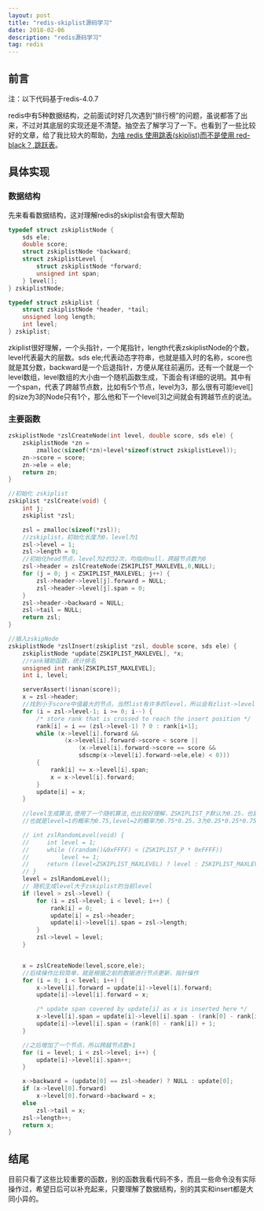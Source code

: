 ```yaml
---
layout: post
title: "redis-skiplist源码学习"
date: 2018-02-06
description: "redis源码学习"
tag: redis
---
```


## 前言

注：以下代码基于redis-4.0.7

redis中有5种数据结构，之前面试时好几次遇到“排行榜”的问题，虽说都答了出来，不过对其底层的实现还是不清楚。抽空去了解学习了一下。也看到了一些比较好的文章，给了我比较大的帮助，[为啥 redis 使用跳表(skiplist)而不是使用 red-black？](https://www.zhihu.com/question/20202931),[跳跃表](http://redisbook.readthedocs.io/en/latest/internal-datastruct/skiplist.html)。

## 具体实现

### 数据结构

先来看看数据结构，这对理解redis的skiplist会有很大帮助

``` c
typedef struct zskiplistNode {
    sds ele;
    double score;
    struct zskiplistNode *backward;
    struct zskiplistLevel {
        struct zskiplistNode *forward;
        unsigned int span;
    } level[];
} zskiplistNode;

typedef struct zskiplist {
    struct zskiplistNode *header, *tail;
    unsigned long length;
    int level;
} zskiplist;
```

zkiplist很好理解，一个头指针，一个尾指针，length代表zskiplistNode的个数，level代表最大的层数。sds ele;代表动态字符串，也就是插入时的名称，score也就是其分数，backward是一个后退指针，方便从尾往前遍历。还有一个就是一个level数组，level数组的大小由一个随机函数生成，下面会有详细的说明。其中有一个span，代表了跨越节点数，比如有5个节点，level为3，那么很有可能level[]的size为3的Node只有1个，那么他和下一个level[3]之间就会有跨越节点的说法。

### 主要函数

``` c
zskiplistNode *zslCreateNode(int level, double score, sds ele) {
    zskiplistNode *zn =
        zmalloc(sizeof(*zn)+level*sizeof(struct zskiplistLevel));
    zn->score = score;
    zn->ele = ele;
    return zn;
}
```

``` c
//初始化 zskiplist
zskiplist *zslCreate(void) {
    int j;
    zskiplist *zsl;

    zsl = zmalloc(sizeof(*zsl));
    //zskiplist，初始化长度为0，level为1
    zsl->level = 1;
    zsl->length = 0;
    //初始化head节点，level为2的32次，均指向null，跨越节点数为0
    zsl->header = zslCreateNode(ZSKIPLIST_MAXLEVEL,0,NULL);
    for (j = 0; j < ZSKIPLIST_MAXLEVEL; j++) {
        zsl->header->level[j].forward = NULL;
        zsl->header->level[j].span = 0;
    }
    zsl->header->backward = NULL;
    zsl->tail = NULL;
    return zsl;
}
```

``` c
//插入zskipNode
zskiplistNode *zslInsert(zskiplist *zsl, double score, sds ele) {
    zskiplistNode *update[ZSKIPLIST_MAXLEVEL], *x;
    //rank辅助函数，统计排名
    unsigned int rank[ZSKIPLIST_MAXLEVEL];
    int i, level;

    serverAssert(!isnan(score));
    x = zsl->header;
    //找到小于score中值最大的节点，当然list有许多的level，所以会有zlist->level个zskiplistLevel节点需要更新（）
    for (i = zsl->level-1; i >= 0; i--) {
        /* store rank that is crossed to reach the insert position */
        rank[i] = i == (zsl->level-1) ? 0 : rank[i+1];
        while (x->level[i].forward &&
                (x->level[i].forward->score < score ||
                    (x->level[i].forward->score == score &&
                    sdscmp(x->level[i].forward->ele,ele) < 0)))
        {
            rank[i] += x->level[i].span;
            x = x->level[i].forward;
        }
        update[i] = x;
    }
    
    //level生成算法,使用了一个随机算法,也比较好理解，ZSKIPLIST_P默认为0.25，也就是25%的概率level+1，
    //也就是level=1的概率为0.75,level=2的概率为0.75*0.25，3为0.25*0.25*0.75...其实就像是一棵四叉树，第k层和第k+1层的节点数量是4倍的关系

 	// int zslRandomLevel(void) {
	//     int level = 1;
	//     while ((random()&0xFFFF) < (ZSKIPLIST_P * 0xFFFF))
	//         level += 1;
	//     return (level<ZSKIPLIST_MAXLEVEL) ? level : ZSKIPLIST_MAXLEVEL;
	// }
    level = zslRandomLevel();
    // 随机生成level大于zskiplist的当前level
    if (level > zsl->level) {
        for (i = zsl->level; i < level; i++) {
            rank[i] = 0;
            update[i] = zsl->header;
            update[i]->level[i].span = zsl->length;
        }
        zsl->level = level;
    }


    x = zslCreateNode(level,score,ele);
    //后续操作比较简单，就是根据之前的数据进行节点更新，指针操作
    for (i = 0; i < level; i++) {
        x->level[i].forward = update[i]->level[i].forward;
        update[i]->level[i].forward = x;

        /* update span covered by update[i] as x is inserted here */
        x->level[i].span = update[i]->level[i].span - (rank[0] - rank[i]);
        update[i]->level[i].span = (rank[0] - rank[i]) + 1;
    }

    //之后增加了一个节点，所以跨越节点数+1
    for (i = level; i < zsl->level; i++) {
        update[i]->level[i].span++;
    }

    x->backward = (update[0] == zsl->header) ? NULL : update[0];
    if (x->level[0].forward)
        x->level[0].forward->backward = x;
    else
        zsl->tail = x;
    zsl->length++;
    return x;
}
```

## 结尾

目前只看了这些比较重要的函数，别的函数我看代码不多，而且一些命令没有实际操作过，希望日后可以补充起来，只要理解了数据结构，别的其实和insert都是大同小异的。